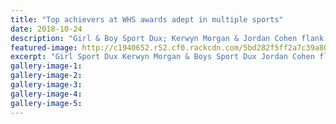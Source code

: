 ```yaml
---
title: "Top achievers at WHS awards adept in multiple sports"
date: 2018-10-24
description: "Girl & Boy Sport Dux; Kerwyn Morgan & Jordan Cohen flank Most Outstanding Sporting Achievement winner Rebecca Baker at the WHS Sports Awards..."
featured-image: http://c1940652.r52.cf0.rackcdn.com/5bd282f5ff2a7c39a800006c/Sport-Dux--Principal-Award-280-Kerwyn-Jordan-and-Rebecca.jpg
excerpt: "Girl Sport Dux Kerwyn Morgan & Boys Sport Dux Jordan Cohen flank Most Outstanding Sporting Achievement winner Rebecca Baker at the WHS Sports Awards."
gallery-image-1: 
gallery-image-2: 
gallery-image-3: 
gallery-image-4: 
gallery-image-5: 
---
```

